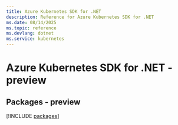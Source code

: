 ```yaml
---
title: Azure Kubernetes SDK for .NET
description: Reference for Azure Kubernetes SDK for .NET
ms.date: 08/14/2025
ms.topic: reference
ms.devlang: dotnet
ms.service: kubernetes
---
```

# Azure Kubernetes SDK for .NET - preview
## Packages - preview
[!INCLUDE [packages](kubernetes-index.md)]